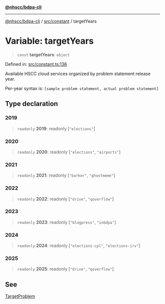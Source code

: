 [**@nhscc/bdpa-cli**](../../../README.md)

***

[@nhscc/bdpa-cli](../../../README.md) / [src/constant](../README.md) / targetYears

# Variable: targetYears

> `const` **targetYears**: `object`

Defined in: [src/constant.ts:136](https://github.com/nhscc/bdpa-cli/blob/c8a325cdd3d6bbbd34604fbd2249eb233fe4776a/src/constant.ts#L136)

Available HSCC cloud services organized by problem statement release year.

Per-year syntax is: `[sample problem statement, actual problem statement]`

## Type declaration

### 2019

> `readonly` **2019**: readonly \[`"elections"`\]

### 2020

> `readonly` **2020**: readonly \[`"elections"`, `"airports"`\]

### 2021

> `readonly` **2021**: readonly \[`"barker"`, `"ghostmeme"`\]

### 2022

> `readonly` **2022**: readonly \[`"drive"`, `"qoverflow"`\]

### 2023

> `readonly` **2023**: readonly \[`"blogpress"`, `"inbdpa"`\]

### 2024

> `readonly` **2024**: readonly \[`"elections-cpl"`, `"elections-irv"`\]

### 2025

> `readonly` **2025**: readonly \[`"drive"`, `"qoverflow"`\]

## See

[TargetProblem](TargetProblem.md)

